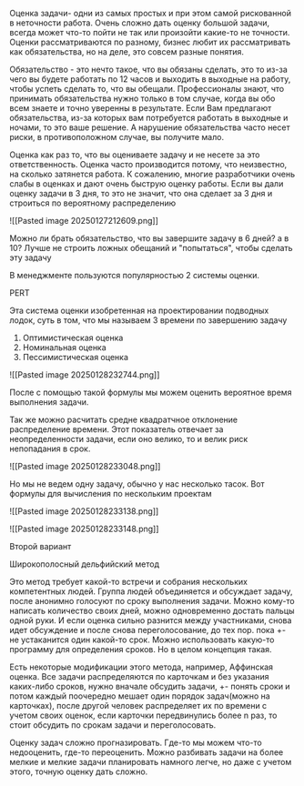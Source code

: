 Оценка задачи- одни из самых простых и при этом самой рискованной в неточности работа. Очень сложно дать оценку большой задачи, всегда может что-то пойти не так или произойти какие-то не точности. Оценки рассматриваются по разному, бизнес любит их рассматривать как обязательства, но на деле, это совсем разные понятия.

Обязательство - это нечто такое, что вы обязаны сделать, это то из-за чего вы будете работать по 12 часов и выходить в выходные на работу, чтобы успеть сделать то, что вы обещали. Профессионалы знают, что принимать обязательства нужно только в том случае, когда вы обо всем знаете и точно уверенны в результате. Если Вам предлагают обязательства, из-за которых вам потребуется работать в выходные и ночами, то это ваше решение. А нарушение обязательства часто несет риски, в противоположном случае, вы получите мало.

Оценка как раз то, что вы оцениваете задачу и не несете за это ответственность. Оценка часто производится потому, что неизвестно, на сколько затянется работа. К сожалению, многие разработчики очень слабы в оценках и дают очень быструю оценку работы. Если вы дали оценку задачи в 3 дня, то это не значит, что она сделает за 3 дня и строиться по вероятному распределению

![[Pasted image 20250127212609.png]]

Можно ли брать обязательство, что вы завершите задачу в 6 дней? а в 10?
Лучше не строить ложных обещаний и "попытаться", чтобы сделать эту задачу

В менеджменте пользуются популярностью 2 системы оценки. 

PERT

Эта система оценки изобретенная на проектировании подводных лодок, суть в том, что мы называем 3 времени по завершению задачу

1. Оптимистическая оценка
2. Номинальная оценка
3. Пессимистическая оценка

![[Pasted image 20250128232744.png]]

После с помощью такой формулы мы можем оценить вероятное время выполнения задачи.

Так же можно расчитать средне квадратчное отклонение распределение времени. Этот показатель отвечает за неопределенности задачи, если оно велико, то и велик риск непопадания в срок.

![[Pasted image 20250128233048.png]]

Но мы не ведем одну задачу, обычно у нас несколько тасок. Вот формулы для вычисления по нескольким проектам

![[Pasted image 20250128233138.png]]

![[Pasted image 20250128233148.png]]

Второй вариант

Широкополосный дельфийский метод

Это метод требует какой-то встречи и собрания нескольких компетентных людей. Группа людей объединяется и обсуждает задачу, после анонимно голосуют по сроку выполнения задачи. Можно кому-то написать количество своих дней, можно одновременно достать пальцы одной руки. И если оценка сильно разнится между участниками, снова идет обсуждение и после снова переголосование, до тех пор. пока +- не устаканится один какой-то срок. Можно использовать какую-то программу для определения сроков. Но в целом концепция такая.

Есть некоторые модификации этого метода, например, Аффинская оценка. Все задачи распределяются по карточкам и без указания каких-либо сроков, нужно вначале обсудить задачи, +- понять сроки и потом каждый поочередно мешает один порядок задач(можно на карточках), после другой человек распределяет их по времени с учетом своих оценок, если карточки передвинулись более n раз, то стоит обсудить по срокам задачи и переголосовать.

Оценку задач сложно прогназировать. Где-то мы можем что-то недооценить, где-то переоценить. Можно разбивать задачи на более мелкие и мелкие задачи планировать намного легче, но даже с учетом этого, точную оценку дать сложно.
